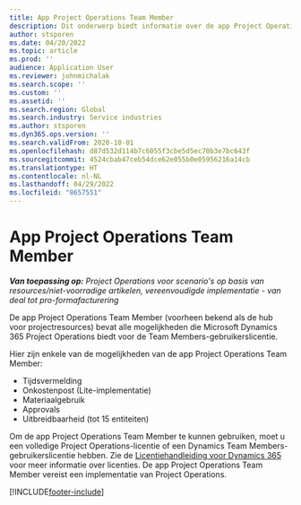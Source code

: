 ```yaml
---
title: App Project Operations Team Member
description: Dit onderwerp biedt informatie over de app Project Operations Team Member in Microsoft Dynamics 365 Project Operations.
author: stsporen
ms.date: 04/20/2022
ms.topic: article
ms.prod: ''
audience: Application User
ms.reviewer: johnmichalak
ms.search.scope: ''
ms.custom: ''
ms.assetid: ''
ms.search.region: Global
ms.search.industry: Service industries
ms.author: stsporen
ms.dyn365.ops.version: ''
ms.search.validFrom: 2020-10-01
ms.openlocfilehash: d87d532d114b7c6055f3cbe5d5ec70b3e7bc643f
ms.sourcegitcommit: 4524cbab47ceb54dce62e055b0e05956216a14cb
ms.translationtype: HT
ms.contentlocale: nl-NL
ms.lasthandoff: 04/29/2022
ms.locfileid: "8657551"
---
```

# <a name="project-operations-team-member-app"></a>App Project Operations Team Member

_**Van toepassing op:** Project Operations voor scenario's op basis van resources/niet-voorradige artikelen, vereenvoudigde implementatie - van deal tot pro-formafacturering_

De app Project Operations Team Member (voorheen bekend als de hub voor projectresources) bevat alle mogelijkheden die Microsoft Dynamics 365 Project Operations biedt voor de Team Members-gebruikerslicentie.

Hier zijn enkele van de mogelijkheden van de app Project Operations Team Member:

- Tijdsvermelding
- Onkostenpost (Lite-implementatie)
- Materiaalgebruik
- Approvals
- Uitbreidbaarheid (tot 15 entiteiten)

Om de app Project Operations Team Member te kunnen gebruiken, moet u een volledige Project Operations-licentie of een Dynamics Team Members-gebruikerslicentie hebben. Zie de [Licentiehandleiding voor Dynamics 365](https://go.microsoft.com/fwlink/?LinkId=866544&clcid=0x409) voor meer informatie over licenties. De app Project Operations Team Member vereist een implementatie van Project Operations.

[!INCLUDE[footer-include](../includes/footer-banner.md)]
